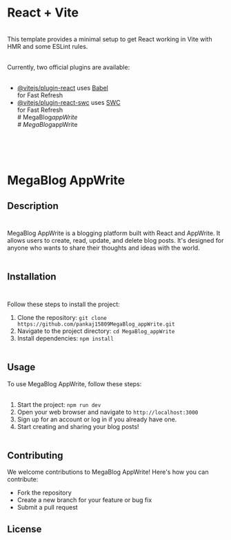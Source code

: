 # React + Vite
<br>
This template provides a minimal setup to get React working in Vite with<br> HMR and some ESLint rules.<br><br>

Currently, two official plugins are available:<br><br>

- [@vitejs/plugin-react](https://github.com/vitejs/vite-plugin-react/blob/main/packages/plugin-react/README.md) uses [Babel](https://babeljs.io/)<br> for Fast Refresh<br>
- [@vitejs/plugin-react-swc](https://github.com/vitejs/vite-plugin-react-swc) uses [SWC](https://swc.rs/) <br>for Fast Refresh<br>
#   M e g a B l o g _ a p p W r i t e 
 <br>
 #   M e g a B l o g _ a p p W r i t e 
 
 

<br><br><br>
# MegaBlog AppWrite  <br>

## Description<br><br>

MegaBlog AppWrite is a blogging platform built with React and AppWrite. It allows users to create, read, update, and delete blog posts. It's designed for anyone who wants to share their thoughts and ideas with the world.<br><br>

## Installation<br><br>

Follow these steps to install the project:<br>

1. Clone the repository: `git clone https://github.com/pankaj15809MegaBlog_appWrite.git`<br>
2. Navigate to the project directory: `cd MegaBlog_appWrite`<br>
3. Install dependencies: `npm install`<br><br>

## Usage<br>

To use MegaBlog AppWrite, follow these steps:<br><br>

1. Start the project: `npm run dev`<br>
2. Open your web browser and navigate to `http://localhost:3000`<br>
3. Sign up for an account or log in if you already have one.<br>
4. Start creating and sharing your blog posts!<br><br>

## Contributing<br>

We welcome contributions to MegaBlog AppWrite! Here's how you can contribute:<br>

- Fork the repository<br>
- Create a new branch for your feature or bug fix<br>
- Submit a pull request<br>

<!--<br><br>For questions, please reach out to us at [email@example.com](mailto:email@example.com).<br><br>-->

## License<br>

<!-- MegaBlog AppWrite is licensed under the MIT License. See the LICENSE file for more details. -->

